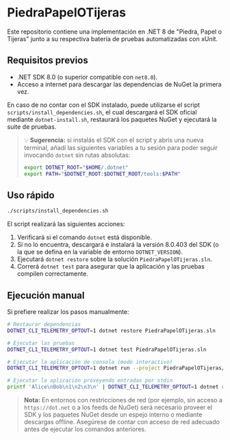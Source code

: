 # PiedraPapelOTijeras

Este repositorio contiene una implementación en .NET 8 de "Piedra, Papel o Tijeras" junto a su respectiva batería de pruebas automatizadas con xUnit.

## Requisitos previos

- .NET SDK 8.0 (o superior compatible con `net8.0`).
- Acceso a internet para descargar las dependencias de NuGet la primera vez.

En caso de no contar con el SDK instalado, puede utilizarse el script `scripts/install_dependencies.sh`, el cual descargará el SDK oficial mediante `dotnet-install.sh`, restaurará los paquetes NuGet y ejecutará la suite de pruebas.

> 💡 **Sugerencia:** si instalás el SDK con el script y abrís una nueva terminal, añadí las siguientes variables a tu sesión para poder seguir invocando `dotnet` sin rutas absolutas:
>
> ```bash
> export DOTNET_ROOT="$HOME/.dotnet"
> export PATH="$DOTNET_ROOT:$DOTNET_ROOT/tools:$PATH"
> ```

## Uso rápido

```bash
./scripts/install_dependencies.sh
```

El script realizará las siguientes acciones:

1. Verificará si el comando `dotnet` está disponible.
2. Si no lo encuentra, descargará e instalará la versión 8.0.403 del SDK (o la que se defina en la variable de entorno `DOTNET_VERSION`).
3. Ejecutará `dotnet restore` sobre la solución `PiedraPapelOTijeras.sln`.
4. Correrá `dotnet test` para asegurar que la aplicación y las pruebas compilen correctamente.

## Ejecución manual

Si prefiere realizar los pasos manualmente:

```bash
# Restaurar dependencias
DOTNET_CLI_TELEMETRY_OPTOUT=1 dotnet restore PiedraPapelOTijeras.sln

# Ejecutar las pruebas
DOTNET_CLI_TELEMETRY_OPTOUT=1 dotnet test PiedraPapelOTijeras.sln

# Ejecutar la aplicación de consola (modo interactivo)
DOTNET_CLI_TELEMETRY_OPTOUT=1 dotnet run --project PiedraPapelOTijeras/PiedraPapelOTijeras.csproj

# Ejecutar la aplicación proveyendo entradas por stdin
printf 'Alice\nBob\n1\n2\n3\n' | DOTNET_CLI_TELEMETRY_OPTOUT=1 dotnet run --project PiedraPapelOTijeras/PiedraPapelOTijeras.csproj
```

> **Nota:** En entornos con restricciones de red (por ejemplo, sin acceso a `https://dot.net` o a los feeds de NuGet) será necesario proveer el SDK y los paquetes NuGet desde un espejo interno o mediante descargas offline. Asegúrese de contar con acceso de red adecuado antes de ejecutar los comandos anteriores.
